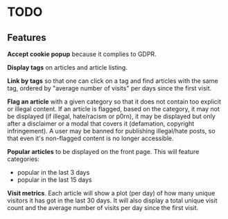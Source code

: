 # TODO

## Features
**Accept cookie popup** because it complies to GDPR.

**Display tags** on articles and article listing.


**Link by tags** so that one can click on a tag and find articles with the same tag, ordered by "average number of visits" per days since the first visit.

**Flag an article** with a given category so that it does not contain too explicit or illegal content. If an article is flagged, based on the category, it may not be displayed (if illegal, hate/racism or p0rn), it may be displayed but only after a disclaimer or a modal that covers it (defamation, copyright infringement). A user may be banned for publishing illegal/hate posts, so that even it's non-flagged content is no longer accessible.

**Popular articles** to be displayed on the front page. This will feature categories:
- popular in the last 3 days
- popular in the last 15 days

**Visit metrics**. Each article will show a plot (per day) of how many unique visitors it has got in the last 30 days. It will also display a total unique visit count and the average number of visits per day since the first visit.

